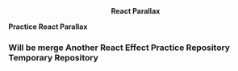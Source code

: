 <div align="center">
<strong>React Parallax</strong>
</div>

<strong>Practice React Parallax</strong>

### Will be merge Another React Effect Practice Repository</br> Temporary Repository